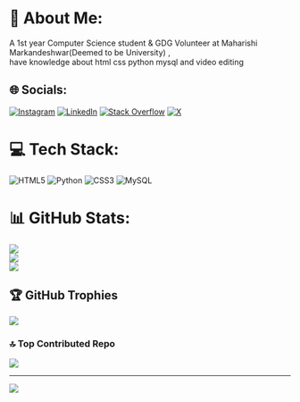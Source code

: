 # 💫 About Me:
A 1st year Computer Science student & GDG Volunteer at Maharishi Markandeshwar(Deemed to be University) , <br>have knowledge about html css python mysql and video editing <br>


## 🌐 Socials:
[![Instagram](https://img.shields.io/badge/Instagram-%23E4405F.svg?logo=Instagram&logoColor=white)](https://instagram.com/guyfromlabyrinth) [![LinkedIn](https://img.shields.io/badge/LinkedIn-%230077B5.svg?logo=linkedin&logoColor=white)](https://linkedin.com/in/workwithkartik) [![Stack Overflow](https://img.shields.io/badge/-Stackoverflow-FE7A16?logo=stack-overflow&logoColor=white)](https://stackoverflow.com/users/27403234) [![X](https://img.shields.io/badge/X-black.svg?logo=X&logoColor=white)](https://x.com/guyinlabyrinth) 

# 💻 Tech Stack:
![HTML5](https://img.shields.io/badge/html5-%23E34F26.svg?style=flat&logo=html5&logoColor=white) ![Python](https://img.shields.io/badge/python-3670A0?style=flat&logo=python&logoColor=ffdd54) ![CSS3](https://img.shields.io/badge/css3-%231572B6.svg?style=flat&logo=css3&logoColor=white) ![MySQL](https://img.shields.io/badge/mysql-4479A1.svg?style=flat&logo=mysql&logoColor=white)
# 📊 GitHub Stats:
![](https://github-readme-stats.vercel.app/api?username=kartikkumarofficial&theme=dark&hide_border=false&include_all_commits=false&count_private=false)<br/>
![](https://github-readme-streak-stats.herokuapp.com/?user=kartikkumarofficial&theme=dark&hide_border=false)<br/>
![](https://github-readme-stats.vercel.app/api/top-langs/?username=kartikkumarofficial&theme=dark&hide_border=false&include_all_commits=false&count_private=false&layout=compact)

## 🏆 GitHub Trophies
![](https://github-profile-trophy.vercel.app/?username=kartikkumarofficial&theme=gruvbox&no-frame=false&no-bg=false&margin-w=4)

### 🔝 Top Contributed Repo
![](https://github-contributor-stats.vercel.app/api?username=kartikkumarofficial&limit=5&theme=dark&combine_all_yearly_contributions=true)

---
[![](https://visitcount.itsvg.in/api?id=kartikkumarofficial&icon=0&color=0)](https://visitcount.itsvg.in)

<!-- Proudly created with GPRM ( https://gprm.itsvg.in ) -->
